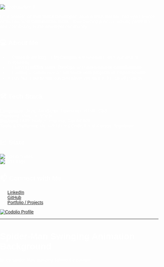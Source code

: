 ![Inbatamizhan P](https://img.shields.io/badge/-Inbatamizhan%20P-blueviolet?style=for-the-badge&logo=github&logoColor=white)


I'm a passionate **Full Stack Developer**, **Java & DSA learner**, and open-source enthusiast from **Coimbatore, India**. I love building projects, solving problems, and contributing to the developer community.

## 💻 About Me
- 🔭 Currently working on **MyCampus 4.0** (academic web app with AI integration)
- 🌱 Learning **MERN stack**, **DevOps**, and **open-source contributions**
- 👯 Looking to collaborate on **full-stack web projects** and **open-source**
- ⚡ Fun fact: I like to turn complex ideas into simple, functional projects

## 🛠️ Tech Stack
**Languages:** Java, JavaScript, TypeScript, HTML, CSS  
**Frontend:** React.js, Vite.js  
**Backend / API:** Node.js, Express, Gemini API  
**Tools & Platforms:** Git, GitHub, VS Code, Local Storage, Supabase  

## 📈 Stats
![GitHub Streak](https://github-readme-streak-stats.herokuapp.com/?user=Inba-11&theme=dark)  
![Top Langs](https://github-readme-stats.vercel.app/api/top-langs/?username=Inba-11&layout=compact&theme=dark)  

## 📫 Connect with Me
- [LinkedIn](https://www.linkedin.com/in/inbatamizhan)  
- [GitHub](https://github.com/Inba-11)  
- [Portfolio / Projects](https://github.com/Inba-11/MyCampus4.0)  

[![Codolio Profile](https://img.shields.io/badge/Codolio-Profile-orange?style=for-the-badge&logo=codolio&logoColor=white)](https://codolio.com/profile/Inba)

---
<!DOCTYPE html>
<html lang="en">
<head>
<meta charset="UTF-8">
<meta name="viewport" content="width=device-width, initial-scale=1.0">
<title>Spider-Man Background</title>
<style>
  body {
    margin: 0;
    padding: 0;
    height: 100vh;
    background: url('https://i.gifer.com/origin/ab/abf8b14d5c4c0a3c6c67d6f7f1e7f3f5.gif') no-repeat center center fixed;
    background-size: cover;
    overflow: hidden;
    color: white;
    font-family: Arial, sans-serif;
  }

  .content {
    position: relative;
    z-index: 1;
    text-align: center;
    padding-top: 50px;
  }

  /* Optional: overlay to make text readable */
  body::before {
    content: '';
    position: absolute;
    top: 0;
    left: 0;
    width: 100%;
    height: 100%;
    background-color: rgba(0,0,0,0.5); /* semi-transparent black overlay */
    z-index: 0;
  }
</style>
</head>
<body>
  <div class="content">
    <h1>Spider-Man Swinging Animation Background</h1>
    <p>Enjoy Spider-Man swinging behind the content!</p>
  </div>
</body>
</html>

